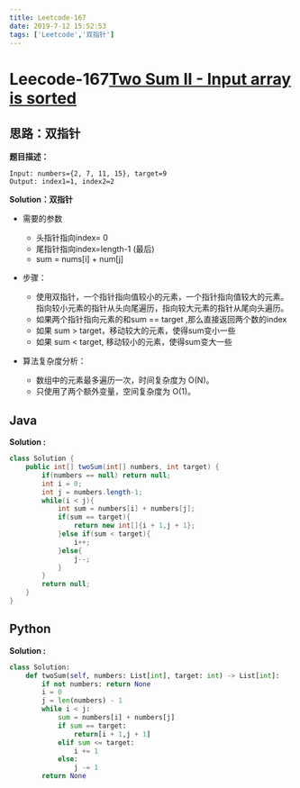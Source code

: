 ```yaml
---
title: Leetcode-167
date: 2019-7-12 15:52:53
tags: ['Leetcode','双指针']
---
```


# Leecode-167[Two Sum II - Input array is sorted](https://leetcode-cn.com/problems/two-sum-ii-input-array-is-sorted/)

## 思路：双指针

**题目描述：**

```
Input: numbers={2, 7, 11, 15}, target=9
Output: index1=1, index2=2
```



**Solution：双指针**

- 需要的参数
  - 头指针指向index= 0
  - 尾指针指向index=length-1 (最后)
  - sum = nums[i] + num[j]
- 步骤：
  - 使用双指针，一个指针指向值较小的元素，一个指针指向值较大的元素。指向较小元素的指针从头向尾遍历，指向较大元素的指针从尾向头遍历。
  - 如果两个指针指向元素的和sum == target ,那么直接返回两个数的index
  - 如果 sum > target，移动较大的元素，使得sum变小一些
  - 如果 sum < target,   移动较小的元素，使得sum变大一些

- 算法复杂度分析：
  - 数组中的元素最多遍历一次，时间复杂度为 O(N)。
  - 只使用了两个额外变量，空间复杂度为  O(1)。

<!--more-->

## Java

**Solution :**

```java
class Solution {
    public int[] twoSum(int[] numbers, int target) {
        if(numbers == null) return null;
        int i = 0;
        int j = numbers.length-1;
        while(i < j){
            int sum = numbers[i] + numbers[j];
            if(sum == target){
                return new int[]{i + 1,j + 1};
            }else if(sum < target){
                i++;
            }else{
                j--;
            }
        }
        return null;
    }
}
```



## Python 

**Solution :**

```python
class Solution:
    def twoSum(self, numbers: List[int], target: int) -> List[int]:
        if not numbers: return None
        i = 0
        j = len(numbers) - 1
        while i < j:
            sum = numbers[i] + numbers[j]
            if sum == target:
                return[i + 1,j + 1]
            elif sum <= target:
                i += 1
            else:
                j -= 1
        return None
```



